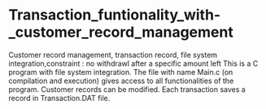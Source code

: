 # Transaction_funtionality_with-_customer_record_management
Customer record management, transaction record, file system integration,constraint : no withdrawl after a specific amount left
This is a C program with file system integration.
The file with name Main.c (on compilation and execution) gives access to all functionalities of the program.
Customer records can be modified.
Each transaction saves a record in Transaction.DAT file.
